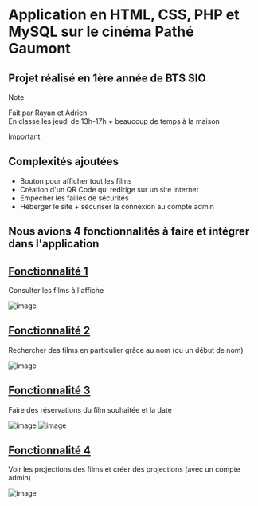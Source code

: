 # Application en HTML, CSS, PHP et MySQL sur le cinéma Pathé Gaumont

## Projet réalisé en 1ère année de BTS SIO
>[!NOTE]
> Fait par Rayan et Adrien<br>
> En classe les jeudi de 13h-17h + beaucoup de temps à la maison

>[!IMPORTANT]
> ## Complexités ajoutées
> - Bouton pour afficher tout les films<br>
> - Création d'un QR Code qui redirige sur un site internet<br>
> - Empecher les failles de sécurités<br>
> - Héberger le site + sécuriser la connexion au compte admin<br>

## Nous avions 4 fonctionnalités à faire et intégrer dans l'application
## **<ins>Fonctionnalité 1**</ins>
Consulter les films à l'affiche

![image](https://github.com/ItsKiruaPC/Phase2/assets/77117153/8629845e-e437-4add-8079-dc34a5054a45)


## **<ins>Fonctionnalité 2**</ins>
Rechercher des films en particulier grâce au nom (ou un début de nom)

![image](https://github.com/ItsKiruaPC/Phase2/assets/77117153/91a013bc-646a-46b5-b98f-75f9bf37bb96)


## **<ins>Fonctionnalité 3**</ins>
Faire des réservations du film souhaitée et la date

![image](https://github.com/ItsKiruaPC/Phase2/assets/77117153/18b73f57-fa0b-4580-b9ed-68a220569121)
![image](https://github.com/ItsKiruaPC/Phase2/assets/77117153/f62883ba-24b0-4070-99bd-9e0c39d7c00a)


## **<ins>Fonctionnalité 4**</ins>
Voir les projections des films et créer des projections (avec un compte admin)

![image](https://github.com/ItsKiruaPC/Phase2/assets/77117153/a7cfba48-e561-43d9-8d27-44b2ec5ada1c)
